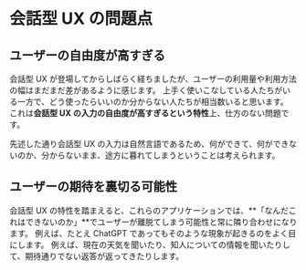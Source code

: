 # 会話型 UX の問題点

## ユーザーの自由度が高すぎる

会話型 UX が登場してからしばらく経ちましたが、ユーザーの利用量や利用方法の幅はまだまだ差があるように感じます。
上手く使いこなしている人たちがいる一方で、どう使ったらいいのか分からない人たちが相当数いると思います。
これは**会話型 UX の入力の自由度が高すぎるという特性**上、仕方のない問題です。

先述した通り会話型 UX の入力は自然言語であるため、何ができて、何ができないのか、分からないまま、途方に暮れてしまうということは考えられます。

## ユーザーの期待を裏切る可能性

会話型 UX の特性を踏まえると、これらのアプリケーションでは、**「なんだこれはできないのか」**でユーザーが離脱てしまう可能性と常に隣り合わせになります。
例えば、たとえ ChatGPT であってもそのような現象が起きるのをよく目にします。
例えば、現在の天気を聞いたり、知人についての情報を聞いたりして、期待通りでない返答が返ってきたりします。
